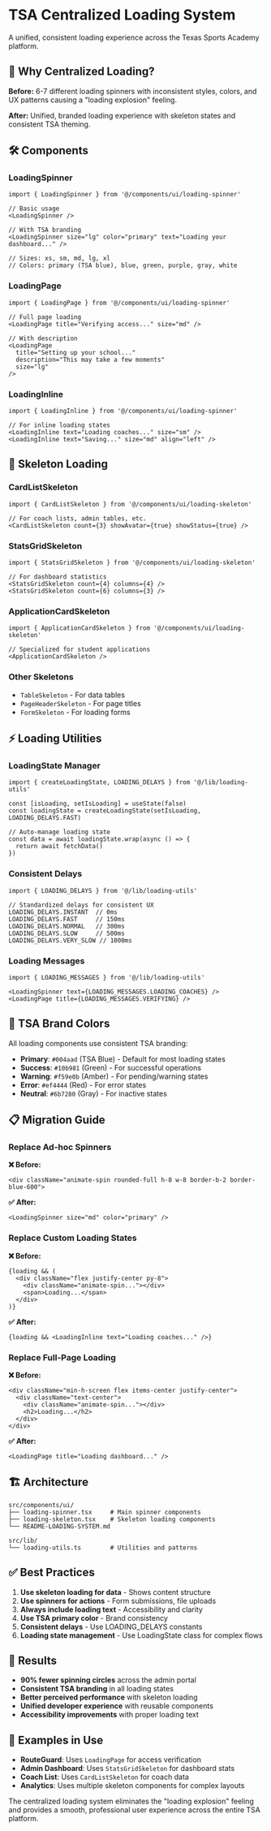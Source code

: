 # TSA Centralized Loading System

A unified, consistent loading experience across the Texas Sports Academy platform.

## 🎯 Why Centralized Loading?

**Before:** 6-7 different loading spinners with inconsistent styles, colors, and UX patterns causing a "loading explosion" feeling.

**After:** Unified, branded loading experience with skeleton states and consistent TSA theming.

## 🛠️ Components

### LoadingSpinner
```tsx
import { LoadingSpinner } from '@/components/ui/loading-spinner'

// Basic usage
<LoadingSpinner />

// With TSA branding
<LoadingSpinner size="lg" color="primary" text="Loading your dashboard..." />

// Sizes: xs, sm, md, lg, xl
// Colors: primary (TSA blue), blue, green, purple, gray, white
```

### LoadingPage
```tsx
import { LoadingPage } from '@/components/ui/loading-spinner'

// Full page loading
<LoadingPage title="Verifying access..." size="md" />

// With description
<LoadingPage 
  title="Setting up your school..." 
  description="This may take a few moments"
  size="lg" 
/>
```

### LoadingInline
```tsx
import { LoadingInline } from '@/components/ui/loading-spinner'

// For inline loading states
<LoadingInline text="Loading coaches..." size="sm" />
<LoadingInline text="Saving..." size="md" align="left" />
```

## 🎨 Skeleton Loading

### CardListSkeleton
```tsx
import { CardListSkeleton } from '@/components/ui/loading-skeleton'

// For coach lists, admin tables, etc.
<CardListSkeleton count={3} showAvatar={true} showStatus={true} />
```

### StatsGridSkeleton
```tsx
import { StatsGridSkeleton } from '@/components/ui/loading-skeleton'

// For dashboard statistics
<StatsGridSkeleton count={4} columns={4} />
<StatsGridSkeleton count={6} columns={3} />
```

### ApplicationCardSkeleton
```tsx
import { ApplicationCardSkeleton } from '@/components/ui/loading-skeleton'

// Specialized for student applications
<ApplicationCardSkeleton />
```

### Other Skeletons
- `TableSkeleton` - For data tables
- `PageHeaderSkeleton` - For page titles
- `FormSkeleton` - For loading forms

## ⚡ Loading Utilities

### LoadingState Manager
```tsx
import { createLoadingState, LOADING_DELAYS } from '@/lib/loading-utils'

const [isLoading, setIsLoading] = useState(false)
const loadingState = createLoadingState(setIsLoading, LOADING_DELAYS.FAST)

// Auto-manage loading state
const data = await loadingState.wrap(async () => {
  return await fetchData()
})
```

### Consistent Delays
```tsx
import { LOADING_DELAYS } from '@/lib/loading-utils'

// Standardized delays for consistent UX
LOADING_DELAYS.INSTANT  // 0ms
LOADING_DELAYS.FAST     // 150ms
LOADING_DELAYS.NORMAL   // 300ms
LOADING_DELAYS.SLOW     // 500ms
LOADING_DELAYS.VERY_SLOW // 1000ms
```

### Loading Messages
```tsx
import { LOADING_MESSAGES } from '@/lib/loading-utils'

<LoadingSpinner text={LOADING_MESSAGES.LOADING_COACHES} />
<LoadingPage title={LOADING_MESSAGES.VERIFYING} />
```

## 🎨 TSA Brand Colors

All loading components use consistent TSA branding:

- **Primary**: `#004aad` (TSA Blue) - Default for most loading states
- **Success**: `#10b981` (Green) - For successful operations
- **Warning**: `#f59e0b` (Amber) - For pending/warning states
- **Error**: `#ef4444` (Red) - For error states
- **Neutral**: `#6b7280` (Gray) - For inactive states

## 📋 Migration Guide

### Replace Ad-hoc Spinners

**❌ Before:**
```tsx
<div className="animate-spin rounded-full h-8 w-8 border-b-2 border-blue-600">
```

**✅ After:**
```tsx
<LoadingSpinner size="md" color="primary" />
```

### Replace Custom Loading States

**❌ Before:**
```tsx
{loading && (
  <div className="flex justify-center py-8">
    <div className="animate-spin..."></div>
    <span>Loading...</span>
  </div>
)}
```

**✅ After:**
```tsx
{loading && <LoadingInline text="Loading coaches..." />}
```

### Replace Full-Page Loading

**❌ Before:**
```tsx
<div className="min-h-screen flex items-center justify-center">
  <div className="text-center">
    <div className="animate-spin..."></div>
    <h2>Loading...</h2>
  </div>
</div>
```

**✅ After:**
```tsx
<LoadingPage title="Loading dashboard..." />
```

## 🏗️ Architecture

```
src/components/ui/
├── loading-spinner.tsx     # Main spinner components
├── loading-skeleton.tsx    # Skeleton loading components
└── README-LOADING-SYSTEM.md

src/lib/
└── loading-utils.ts        # Utilities and patterns
```

## ✅ Best Practices

1. **Use skeleton loading for data** - Shows content structure
2. **Use spinners for actions** - Form submissions, file uploads
3. **Always include loading text** - Accessibility and clarity
4. **Use TSA primary color** - Brand consistency
5. **Consistent delays** - Use LOADING_DELAYS constants
6. **Loading state management** - Use LoadingState class for complex flows

## 🎯 Results

- **90% fewer spinning circles** across the admin portal
- **Consistent TSA branding** in all loading states
- **Better perceived performance** with skeleton loading
- **Unified developer experience** with reusable components
- **Accessibility improvements** with proper loading text

## 🔧 Examples in Use

- **RouteGuard**: Uses `LoadingPage` for access verification
- **Admin Dashboard**: Uses `StatsGridSkeleton` for dashboard stats
- **Coach List**: Uses `CardListSkeleton` for coach data
- **Analytics**: Uses multiple skeleton components for complex layouts

The centralized loading system eliminates the "loading explosion" feeling and provides a smooth, professional user experience across the entire TSA platform. 